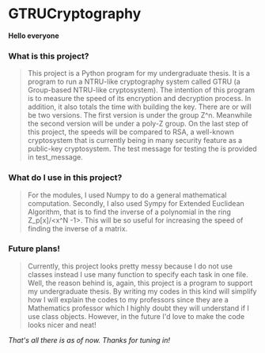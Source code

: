 # GTRUCryptography

**Hello everyone**

### What is this project?
> This project is a Python program for my undergraduate thesis. It is a program to run a NTRU-like cryptography system called GTRU (a Group-based NTRU-like cryptosystem). The intention of this program is to measure the speed of its encryption and decryption process. In addition, it also totals the time with building the key. There are or will be two versions. The first version is under the group Z^n. Meanwhile the second version will be under a poly-Z group. On the last step of this project, the speeds will be compared to RSA, a well-known cryptosystem that is currently being in many security feature as a public-key cryptosystem. The test message for testing the is provided in test_message.

### What do I use in this project?

> For the modules, I used Numpy to do a general mathematical computation. Secondly, I also used Sympy for Extended Euclidean Algorithm, that is to find the inverse of a polynomial in the ring Z_p[x]/<x^N -1>. This will be so useful for increasing the speed of finding the inverse of a matrix.

### Future plans!

> Currently, this project looks pretty messy because I do not use classes instead I use many function to specify each task in one file. Well, the reason behind is, again, this project is a program to support my undergraduate thesis. By writing my codes in this kind will simplify how I will explain the codes to my professors since they are a Mathematics professor which I highly doubt they will understand if I use class objects. However, in the future I'd love to make the code looks nicer and neat!

*That's all there is as of now. Thanks for tuning in!*
